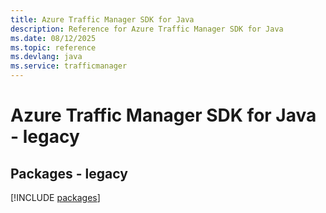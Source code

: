 ```yaml
---
title: Azure Traffic Manager SDK for Java
description: Reference for Azure Traffic Manager SDK for Java
ms.date: 08/12/2025
ms.topic: reference
ms.devlang: java
ms.service: trafficmanager
---
```

# Azure Traffic Manager SDK for Java - legacy
## Packages - legacy
[!INCLUDE [packages](traffic-manager-index.md)]